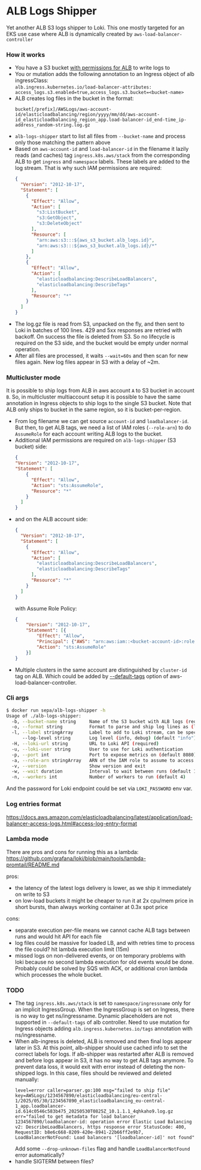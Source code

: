 # ALB Logs Shipper

Yet another ALB S3 logs shipper to Loki. This one mostly targeted for an EKS use case where ALB is dynamically created by `aws-load-balancer-controller`

### How it works
- You have a S3 bucket [with permissions for ALB](https://docs.aws.amazon.com/elasticloadbalancing/latest/application/enable-access-logging.html#access-log-create-bucket) to write logs to
- You or mutation adds the following annotation to an Ingress object of alb ingressClass:  
`alb.ingress.kubernetes.io/load-balancer-attributes: access_logs.s3.enabled=true,access_logs.s3.bucket=<bucket-name>`
- ALB creates log files in the bucket in the format:  
  ```
  bucket[/prefix]/AWSLogs/aws-account-id/elasticloadbalancing/region/yyyy/mm/dd/aws-account-id_elasticloadbalancing_region_app.load-balancer-id_end-time_ip-address_random-string.log.gz
  ```
- `alb-logs-shipper` start to list all files from `--bucket-name` and process only those matching the pattern above
- Based on `aws-account-id` and `load-balancer-id` in the filename it lazily reads (and caches) tag `ingress.k8s.aws/stack` from the corresponding ALB to get `ingress` and `namespace` labels. These labels are added to the log stream. That is why such IAM permissions are required:
  ```json
  {
    "Version": "2012-10-17",
    "Statement": [
      {
        "Effect": "Allow",
        "Action": [
          "s3:ListBucket",
          "s3:GetObject",
          "s3:DeleteObject"
        ],
        "Resource": [
          "arn:aws:s3:::${aws_s3_bucket.alb_logs.id}",
          "arn:aws:s3:::${aws_s3_bucket.alb_logs.id}/*"
        ]
      },
      {
        "Effect": "Allow",
        "Action": [
          "elasticloadbalancing:DescribeLoadBalancers",
          "elasticloadbalancing:DescribeTags"
        ],
        "Resource": "*"
      }
    ]
  }
  ```
- The log.gz file is read from S3, unpacked on the fly, and then sent to Loki in batches of 100 lines. 429 and 5xx responses are retried with backoff. On success the file is deleted from S3. So no lifecycle is required on the S3 side, and the bucket would be empty under normal operation.
- After all files are processed, it waits `--wait=60s` and then scan for new files again. New log files appear in S3 with a delay of ~2m.

### Multicluster mode
It is possible to ship logs from ALB in aws account `A` to S3 bucket in account `B`. So, in multicluster multiaccount setup it is possible to have the same annotation in Ingress objects to ship logs to the single S3 bucket. Note that ALB only ships to bucket in the same region, so it is bucket-per-region.
- From log filename we can get source `account-id` and `loadbalancer-id`. But then, to get ALB tags, we need a list of IAM roles (`--role-arn`) to do `AssumeRole` for each account writing ALB logs to the bucket.
- Additional IAM permissions are required on `alb-logs-shipper` (S3 bucket) side:
  ```json
  {
  "Version": "2012-10-17",
  "Statement": [
      {
        "Effect": "Allow",
        "Action": "sts:AssumeRole",
        "Resource": "*"
      }
    ]
  }
  ```
- and on the ALB account side:
  ```json
  {
    "Version": "2012-10-17",
    "Statement": [
      {
        "Effect": "Allow",
        "Action": [
          "elasticloadbalancing:DescribeLoadBalancers",
          "elasticloadbalancing:DescribeTags"
        ],
        "Resource": "*"
      }
    ]
  }
  ```
  with Assume Role Policy:
  ```json
  {
      "Version": "2012-10-17",
      "Statement": [{
          "Effect": "Allow",
          "Principal": {"AWS": "arn:aws:iam::<bucket-account-id>:role/<alb-logs-shipper-role>"},
          "Action": "sts:AssumeRole"
      }]
  }
  ```
- Multiple clusters in the same account are distinguished by `cluster-id` tag on ALB. Which could be added by [--default-tags](https://kubernetes-sigs.github.io/aws-load-balancer-controller/v2.5/deploy/configurations/#controller-command-line-flags) option of aws-load-balancer-controller.

### Cli args
```bash
$ docker run sepa/alb-logs-shipper -h
Usage of ./alb-logs-shipper:
  -b, --bucket-name string     Name of the S3 bucket with ALB logs (required)
  -o, --format string          Format to parse and ship log lines as (logfmt, json, raw) (default "raw")
  -l, --label stringArray      Label to add to Loki stream, can be specified multiple times (key=value)
      --log-level string       Log level (info, debug) (default "info")
  -H, --loki-url string        URL to Loki API (required)
  -u, --loki-user string       User to use for Loki authentication
  -p, --port int               Port to expose metrics on (default 8080)
  -a, --role-arn stringArray   ARN of the IAM role to assume to access ALB tags, can be specified multiple times
  -v, --version                Show version and exit
  -w, --wait duration          Interval to wait between runs (default 1m0s)
  -n, --workers int            Number of workers to run (default 4)
```
And the password for Loki endpoint could be set via `LOKI_PASSWORD` env var.

### Log entries format
https://docs.aws.amazon.com/elasticloadbalancing/latest/application/load-balancer-access-logs.html#access-log-entry-format

### Lambda mode  
There are pros and cons for running this as a lambda:
https://github.com/grafana/loki/blob/main/tools/lambda-promtail/README.md  

pros:
- the latency of the latest logs delivery is lower, as we ship it immediately on write to S3
- on low-load buckets it might be cheaper to run it at 2x cpu/mem price in short bursts, than always working container at 0.3x spot price

cons:
- separate execution per-file means we cannot cache ALB tags between runs and would hit API for each file
- log files could be massive for loaded LB, and with retries time to process the file could? hit lambda execution limit (15m) 
- missed logs on non-delivered events, or on temporary problems with loki because no second lambda execution for old events would be done. Probably could be solved by SQS with ACK, or additional cron lambda which processes the whole bucket.
 
### TODO
- The tag `ingress.k8s.aws/stack` is set to `namespace/ingressname` only for an implicit IngressGroup. When the IngressGroup is set on Ingress, there is no way to get ns/ingressname. Dynamic placeholders are not supported in `--default-tags` of alb controller. Need to use mutation for Ingress objects adding `alb.ingress.kubernetes.io/tags` annotation with ns/ingressname.
- When alb-ingress is deleted, ALB is removed and then final logs appear later in S3. At this point, alb-shipper should use cached info to set the correct labels for logs. If alb-shipper was restarted after ALB is removed and before logs appear in S3, it has no way to get ALB tags anymore. To prevent data loss, it would exit with error instead of deleting the non-shipped logs. In this case, files should be reviewed and deleted manually:
  ```
  level=error caller=parser.go:100 msg="failed to ship file" key=AWSLogs/1234567890/elasticloadbalancing/eu-central-1/2025/05/30/1234567890_elasticloadbalancing_eu-central-1_app.loadbalancer-id.614c0546c583b475_20250530T0825Z_10.1.1.1_4qhkaho9.log.gz err="failed to get metadata for load balancer 1234567890/loadbalancer-id: operation error Elastic Load Balancing v2: DescribeLoadBalancers, https response error StatusCode: 400, RequestID: b8e6c668-8209-420e-8941-22b66ff2e9b7, LoadBalancerNotFound: Load balancers '[loadbalancer-id]' not found"
  ```
  Add some `--drop-unknown-files` flag and handle `LoadBalancerNotFound` error automatically?
- handle SIGTERM between files?
